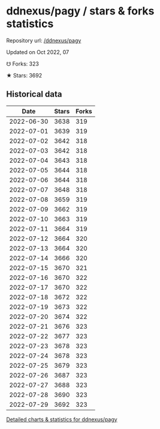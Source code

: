 # ddnexus/pagy / stars & forks statistics

Repository url: [/ddnexus/pagy](https://github.com/ddnexus/pagy)

Updated on Oct 2022, 07

☋ Forks: 323

★ Stars: 3692

## Historical data
| Date | Stars | Forks |
|------|-------|-------|
| 2022-06-30 | 3638 | 319 | 
| 2022-07-01 | 3639 | 319 | 
| 2022-07-02 | 3642 | 318 | 
| 2022-07-03 | 3642 | 318 | 
| 2022-07-04 | 3643 | 318 | 
| 2022-07-05 | 3644 | 318 | 
| 2022-07-06 | 3644 | 318 | 
| 2022-07-07 | 3648 | 318 | 
| 2022-07-08 | 3659 | 319 | 
| 2022-07-09 | 3662 | 319 | 
| 2022-07-10 | 3663 | 319 | 
| 2022-07-11 | 3664 | 319 | 
| 2022-07-12 | 3664 | 320 | 
| 2022-07-13 | 3664 | 320 | 
| 2022-07-14 | 3666 | 320 | 
| 2022-07-15 | 3670 | 321 | 
| 2022-07-16 | 3670 | 322 | 
| 2022-07-17 | 3670 | 322 | 
| 2022-07-18 | 3672 | 322 | 
| 2022-07-19 | 3673 | 322 | 
| 2022-07-20 | 3674 | 322 | 
| 2022-07-21 | 3676 | 323 | 
| 2022-07-22 | 3677 | 323 | 
| 2022-07-23 | 3678 | 323 | 
| 2022-07-24 | 3678 | 323 | 
| 2022-07-25 | 3679 | 323 | 
| 2022-07-26 | 3687 | 323 | 
| 2022-07-27 | 3688 | 323 | 
| 2022-07-28 | 3690 | 323 | 
| 2022-07-29 | 3692 | 323 | 


[Detailed charts & statistics for ddnexus/pagy](https://reviewgithub.com/rep/ddnexus/pagy)
